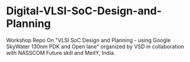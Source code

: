 # Digital-VLSI-SoC-Design-and-Planning
Workshop Repo On "VLSI SoC Design and Planning - using  Google SkyWater 130nm PDK and Open lane" organized by VSD in collaboration with NASSCOM Future skill and MeitY, India.
